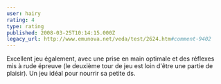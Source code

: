 ```yaml
---
user: hairy
rating: 4
type: rating
published: 2008-03-25T10:14:15.000Z
legacy_url: http://www.emunova.net/veda/test/2624.htm#comment-9402
---
```

Excellent jeu également, avec une prise en main optimale et des réflexes mis à rude épreuve (le deuxième tour de jeu est loin d'être une partie de plaisir). Un jeu idéal pour nourrir sa petite ds.